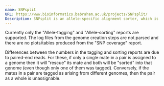 ```yaml
---
name: SNPsplit
URL: https://www.bioinformatics.babraham.ac.uk/projects/SNPsplit/
Description: SNPsplit is an allele-specific alignment sorter, which is designed to read in alignment files in SAM/BAM format and determine the allelic origin of reads that cover known SNP positions.
---
```


Currently only the "Allele-tagging" and "Allele-sorting" reports are supported.
The log files from the genome creation steps are not parsed and there are no plots/tables produced from the "SNP coverage" report.

Differences between the numbers in the tagging and sorting reports are due to paired-end reads.
For these, if only a single mate in a pair is assigned to a genome then it will "rescue" its mate and both will be "sorted" into that genome (even though only one of them was tagged).
Conversely, if the mates in a pair are tagged as arising from different genomes, then the pair as a whole is unassignable.
